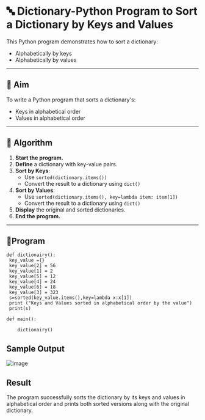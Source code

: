 # 🔤 Dictionary-Python Program to Sort a Dictionary by Keys and Values

This Python program demonstrates how to sort a dictionary:
- Alphabetically by keys
- Alphabetically by values

---

## 🎯 Aim

To write a Python program that sorts a dictionary's:
- Keys in alphabetical order
- Values in alphabetical order

---

## 🧠 Algorithm

1. **Start the program.**
2. **Define** a dictionary with key-value pairs.
3. **Sort by Keys**:
   - Use `sorted(dictionary.items())`
   - Convert the result to a dictionary using `dict()`
4. **Sort by Values**:
   - Use `sorted(dictionary.items(), key=lambda item: item[1])`
   - Convert the result to a dictionary using `dict()`
5. **Display** the original and sorted dictionaries.
6. **End the program.**

---

## 🧪Program
```
def dictionairy():  
 key_value ={}   
 key_value[2] = 56      
 key_value[1] = 2
 key_value[5] = 12
 key_value[4] = 24
 key_value[6] = 18     
 key_value[3] = 323
 s=sorted(key_value.items(),key=lambda x:x[1])
 print ("Keys and Values sorted in alphabetical order by the value")
 print(s)
 
def main():
    
    dictionairy()           
```

## Sample Output
![image](https://github.com/user-attachments/assets/f19f2bd9-a6f6-4aa4-a418-0d570459faa2)


## Result

The program successfully sorts the dictionary by its keys and values in alphabetical order and prints both sorted versions along with the original dictionary.

